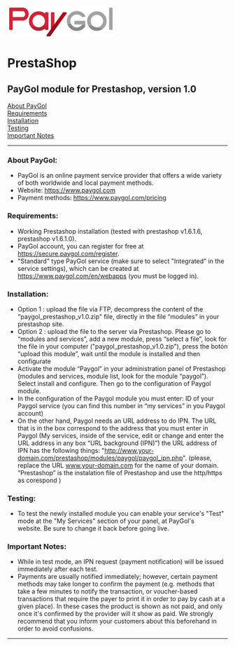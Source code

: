 <img src="paygol_logo.png" alt="PayPal - PrestaShop" />


# PrestaShop

## PayGol module for Prestashop, version 1.0 <br>
[About PayGol](#about-paygol) <br>
[Requirements](#requirements) <br>
[Installation](#installation) <br>
[Testing](#testing) <br>
[Important Notes](#important-notes) <br>

---

### About PayGol:

- PayGol is an online payment service provider that offers a wide variety of both worldwide and local payment methods.
- Website: https://www.paygol.com 
- Payment methods: https://www.paygol.com/pricing
    
### Requirements:

- Working Prestashop installation (tested with prestashop v1.6.1.6, prestashop v1.6.1.0).
- PayGol account, you can register for free at https://secure.paygol.com/register.
- "Standard" type PayGol service (make sure to select "Integrated" in the service settings), which can be created at 
  https://www.paygol.com/en/webapps (you must be logged in).  

   
### Installation:

- Option 1 : upload the file  via FTP, decompress the content of the "paygol_prestashop_v1.0.zip" file, directly in the file “modules” in your prestashop site.
- Option 2 : upload the file to the server via Prestashop.  Please go to “modules and services”, add a new module, press “select a file”,  look for  the file in your computer  ("paygol_prestashop_v1.0.zip"), press the botón “upload this module”, wait until the module is installed and then configurate
- Activate the module “Paygol” in your administration panel of Prestashop (modules and services,  module list, look for the module  “paygol”).  Select install and configure.  Then go to the configuration of Paygol module.
- In the configuration of  the Paygol module you must enter:  ID of your Paygol service (you can find this number in “my services” in you Paygol account)
- On the other hand, Paygol needs an URL  address to do IPN.  The URL that is in the box correspond to the address that you must enter in Paygol (My services, inside of the service, edit or change and enter the URL address in any box “URL background (IPN)”)
  the URL address of IPN has the following things: "http://www.your-domain.com/prestashop/modules/paygol/paygol_ipn.php". (please, replace  the URL www.your-domain.com for the name of your domain.  “Prestashop” is the instalation file of Prestashop and use the http/https as corespond )

  
### Testing:

- To test the newly installed module you can enable your service's "Test" mode at the "My Services" section of your panel, 
  at PayGol's website. Be sure to change it back before going live.

  
### Important Notes:

- While in test mode, an IPN request (payment notification) will be issued immediately after each test.
- Payments are usually notified immediately; however, certain payment methods may take longer to confirm the payment 
  (e.g. methods that take a few minutes to notify the transaction, or voucher-based transactions that require the payer 
  to print it in order to pay by cash at a given place). In these cases the product is shown as not paid, and only 
  once it's confirmed by the provider will it show as paid. We strongly recommend that you inform your customers about this 
  beforehand in order to avoid confusions.

---
